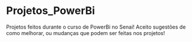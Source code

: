 # Projetos_PowerBi
Projetos feitos durante o curso de PowerBi no Senai! Aceito sugestões de como melhorar, ou mudanças que podem ser feitas nos projetos!
